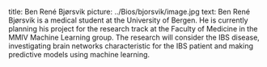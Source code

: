 title: Ben René Bjørsvik
picture: ../Bios/bjorsvik/image.jpg
text: 
Ben René Bjørsvik is a medical student at the University of Bergen. He is currently planning his project for the research track at the Faculty of Medicine in the MMIV Machine Learning group. The research will consider the IBS disease, investigating brain networks characteristic for the IBS patient and making predictive models using machine learning.
